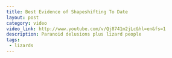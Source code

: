 ```yaml
---
title: Best Evidence of Shapeshifting To Date
layout: post
category: video
video_link: http://www.youtube.com/v/Qj8741m2jLc&hl=en&fs=1
description: Paranoid delusions plus lizard people
tags:
 - lizards
---
```

&nbsp;